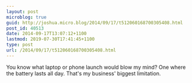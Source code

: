 ```yaml
---
layout: post
microblog: true
guid: http://joshua.micro.blog/2014/09/17/t512060168700305408.html
post_id: 40513
date: 2014-09-17T13:07:12+1100
lastmod: 2019-07-30T17:41:45+1100
type: post
url: /2014/09/17/t512060168700305408.html
---
```

You know what laptop or phone launch would blow my mind? One where the battery lasts all day. That's my business' biggest limitation.
